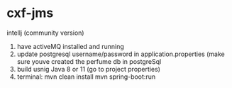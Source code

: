 # cxf-jms

intellj (community version)
1. have activeMQ installed and running
2. update postgresql username/password in application.properties (make sure youve created the perfume db in postgreSql
3. build usnig Java 8 or 11 (go to project properties)
4. terminal:
 mvn clean install
 mvn spring-boot:run
